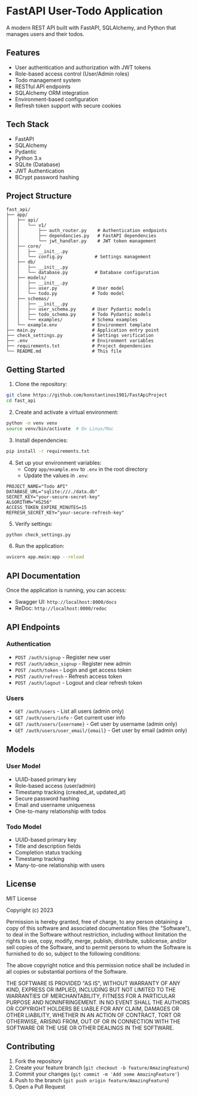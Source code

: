 # FastAPI User-Todo Application

A modern REST API built with FastAPI, SQLAlchemy, and Python that manages users and their todos.

## Features

- User authentication and authorization with JWT tokens
- Role-based access control (User/Admin roles)
- Todo management system
- RESTful API endpoints
- SQLAlchemy ORM integration
- Environment-based configuration
- Refresh token support with secure cookies

## Tech Stack

- FastAPI
- SQLAlchemy
- Pydantic
- Python 3.x
- SQLite (Database)
- JWT Authentication
- BCrypt password hashing

## Project Structure

```
fast_api/
├── app/
│   ├── api/
│   │   └── v1/
│   │       ├── auth_router.py    # Authentication endpoints
│   │       ├── dependancies.py   # FastAPI dependencies
│   │       └── jwt_handler.py    # JWT token management
│   ├── core/
│   │   ├── __init__.py
│   │   └── config.py            # Settings management
│   ├── db/
│   │   ├── __init__.py
│   │   └── database.py          # Database configuration
│   ├── models/
│   │   ├── __init__.py
│   │   ├── user.py             # User model
│   │   └── todo.py             # Todo model
│   ├── schemas/
│   │   ├── __init__.py
│   │   ├── user_schema.py      # User Pydantic models
│   │   ├── todo_schema.py      # Todo Pydantic models
│   │   └── examples/           # Schema examples
│   └── example.env             # Environment template
├── main.py                     # Application entry point
├── check_settings.py           # Settings verification
├── .env                        # Environment variables
├── requirements.txt            # Project dependencies
└── README.md                   # This file
```

## Getting Started

1. Clone the repository:

```bash
git clone https://github.com/konstantinos1981/FastApiProject
cd fast_api
```

2. Create and activate a virtual environment:

```bash
python -m venv venv
source venv/bin/activate  # On Linux/Mac
```

3. Install dependencies:

```bash
pip install -r requirements.txt
```

4. Set up your environment variables:
   - Copy `app/example.env` to `.env` in the root directory
   - Update the values in `.env`:

```env
PROJECT_NAME="Todo API"
DATABASE_URL="sqlite:///./data.db"
SECRET_KEY="your-secure-secret-key"
ALGORITHM="HS256"
ACCESS_TOKEN_EXPIRE_MINUTES=15
REFRESH_SECRET_KEY="your-secure-refresh-key"
```

5. Verify settings:

```bash
python check_settings.py
```

6. Run the application:

```bash
uvicorn app.main:app --reload
```

## API Documentation

Once the application is running, you can access:

- Swagger UI: `http://localhost:8000/docs`
- ReDoc: `http://localhost:8000/redoc`

## API Endpoints

### Authentication

- `POST /auth/signup` - Register new user
- `POST /auth/admin_signup` - Register new admin
- `POST /auth/token` - Login and get access token
- `POST /auth/refresh` - Refresh access token
- `POST /auth/logout` - Logout and clear refresh token

### Users

- `GET /auth/users` - List all users (admin only)
- `GET /auth/users/info` - Get current user info
- `GET /auth/users/{username}` - Get user by username (admin only)
- `GET /auth/users/user_email/{email}` - Get user by email (admin only)

## Models

### User Model

- UUID-based primary key
- Role-based access (user/admin)
- Timestamp tracking (created_at, updated_at)
- Secure password hashing
- Email and username uniqueness
- One-to-many relationship with todos

### Todo Model

- UUID-based primary key
- Title and description fields
- Completion status tracking
- Timestamp tracking
- Many-to-one relationship with users

## License

MIT License

Copyright (c) 2023

Permission is hereby granted, free of charge, to any person obtaining a copy
of this software and associated documentation files (the "Software"), to deal
in the Software without restriction, including without limitation the rights
to use, copy, modify, merge, publish, distribute, sublicense, and/or sell
copies of the Software, and to permit persons to whom the Software is
furnished to do so, subject to the following conditions:

The above copyright notice and this permission notice shall be included in all
copies or substantial portions of the Software.

THE SOFTWARE IS PROVIDED "AS IS", WITHOUT WARRANTY OF ANY KIND, EXPRESS OR
IMPLIED, INCLUDING BUT NOT LIMITED TO THE WARRANTIES OF MERCHANTABILITY,
FITNESS FOR A PARTICULAR PURPOSE AND NONINFRINGEMENT. IN NO EVENT SHALL THE
AUTHORS OR COPYRIGHT HOLDERS BE LIABLE FOR ANY CLAIM, DAMAGES OR OTHER
LIABILITY, WHETHER IN AN ACTION OF CONTRACT, TORT OR OTHERWISE, ARISING FROM,
OUT OF OR IN CONNECTION WITH THE SOFTWARE OR THE USE OR OTHER DEALINGS IN THE
SOFTWARE.

## Contributing

1. Fork the repository
2. Create your feature branch (`git checkout -b feature/AmazingFeature`)
3. Commit your changes (`git commit -m 'Add some AmazingFeature'`)
4. Push to the branch (`git push origin feature/AmazingFeature`)
5. Open a Pull Request
